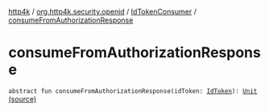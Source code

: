 [http4k](../../index.md) / [org.http4k.security.openid](../index.md) / [IdTokenConsumer](index.md) / [consumeFromAuthorizationResponse](./consume-from-authorization-response.md)

# consumeFromAuthorizationResponse

`abstract fun consumeFromAuthorizationResponse(idToken: `[`IdToken`](../-id-token/index.md)`): `[`Unit`](https://kotlinlang.org/api/latest/jvm/stdlib/kotlin/-unit/index.html) [(source)](https://github.com/http4k/http4k/blob/master/http4k-security-oauth/src/main/kotlin/org/http4k/security/openid/IdTokenConsumer.kt#L5)